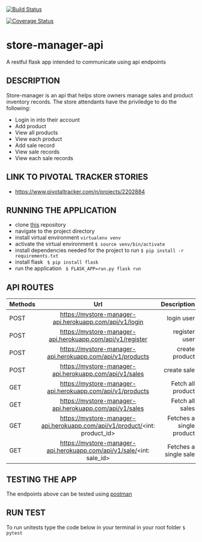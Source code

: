 [![Build Status](https://travis-ci.org/kelvinrandu/store-manager-api.svg?branch=develop)](https://travis-ci.org/kelvinrandu/store-manager-api)

[![Coverage Status](https://coveralls.io/repos/github/kelvinrandu/store-manager-api/badge.svg?branch=develop)](https://coveralls.io/github/kelvinrandu/store-manager-api?branch=develop)

# store-manager-api
A restful  flask app intended to communicate using api endpoints
## DESCRIPTION
Store-manager is an api that helps store owners manage sales and product inventory records.
The store attendants have the priviledge to do the following:
- Login in into their account
- Add product
- View all products
- View each product
- Add sale record
- View  sale records
- View each sale records



## LINK TO PIVOTAL TRACKER STORIES
- https://www.pivotaltracker.com/n/projects/2202884

## RUNNING THE APPLICATION
- clone [this](https://github.com/kelvinrandu/store-manager-api.git) repository
- navigate to the project directory
- install virtual environment
```virtualenv venv ```
- activate the virtual environment
```$ source venv/bin/activate```
- install dependencies needed for the project to run
``` $ pip install -r requirements.txt ```
- install flask
``` $ pip install flask```
- run the application
``` $ FLASK_APP=run.py flask run```

## API ROUTES

| Methods        | Url          | Description |
| ------------- |:-------------:| -----:|
| POST   | https://mystore-manager-api.herokuapp.com/api/v1/login       |  login user      | 
| POST   | https://mystore-manager-api.herokuapp.com/api/v1/register          |  register user         |
| POST   | https://mystore-manager-api.herokuapp.com/api/v1/products        |  create product      | 
| POST   | https://mystore-manager-api.herokuapp.com/api/v1/sales           |  create sale         | 
| GET     | https://mystore-manager-api.herokuapp.com/api/v1/products       |  Fetch all product   |       
| GET     | https://mystore-manager-api.herokuapp.com/api/v1/sales          |  Fetch all sales     |      
| GET     | https://mystore-manager-api.herokuapp.com/api/v1/product/<int: product_id>  |  Fetches a single product   |
| GET     | https://mystore-manager-api.herokuapp.com/api/v1/sale/<int: sale_id>  |  Fetches a single sale   |


## TESTING THE APP
 The endpoints above can be tested  using [postman](https://www.getpostman.com/)

## RUN TEST
To run unitests type the code below in your terminal in your root folder
``` $ pytest ```